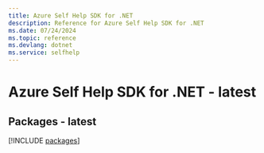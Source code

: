 ```yaml
---
title: Azure Self Help SDK for .NET
description: Reference for Azure Self Help SDK for .NET
ms.date: 07/24/2024
ms.topic: reference
ms.devlang: dotnet
ms.service: selfhelp
---
```

# Azure Self Help SDK for .NET - latest
## Packages - latest
[!INCLUDE [packages](self-help-index.md)]